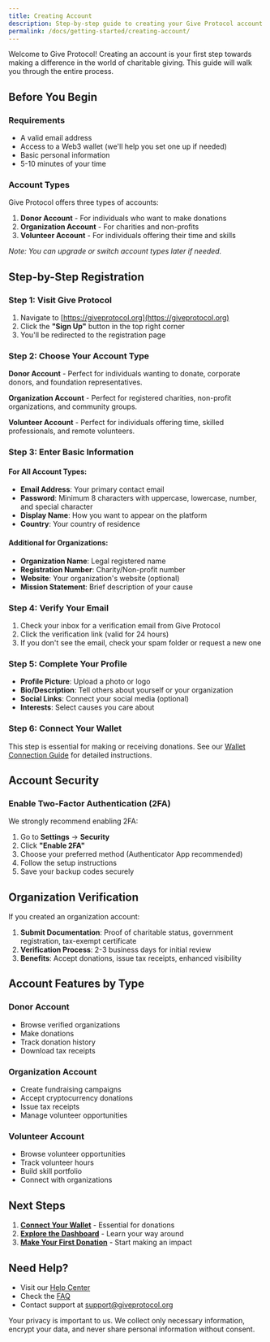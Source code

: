 ```yaml
---
title: Creating Account
description: Step-by-step guide to creating your Give Protocol account
permalink: /docs/getting-started/creating-account/
---
```


Welcome to Give Protocol! Creating an account is your first step towards making a difference in the world of charitable giving. This guide will walk you through the entire process.

## Before You Begin

### Requirements

- A valid email address
- Access to a Web3 wallet (we'll help you set one up if needed)
- Basic personal information
- 5-10 minutes of your time

### Account Types

Give Protocol offers three types of accounts:

1. **Donor Account** - For individuals who want to make donations
2. **Organization Account** - For charities and non-profits
3. **Volunteer Account** - For individuals offering their time and skills

_Note: You can upgrade or switch account types later if needed._

## Step-by-Step Registration

### Step 1: Visit Give Protocol

1. Navigate to [https://giveprotocol.org](https://giveprotocol.org)
2. Click the **"Sign Up"** button in the top right corner
3. You'll be redirected to the registration page

### Step 2: Choose Your Account Type

**Donor Account** - Perfect for individuals wanting to donate, corporate donors, and foundation representatives.

**Organization Account** - Perfect for registered charities, non-profit organizations, and community groups.

**Volunteer Account** - Perfect for individuals offering time, skilled professionals, and remote volunteers.

### Step 3: Enter Basic Information

#### For All Account Types:

- **Email Address**: Your primary contact email
- **Password**: Minimum 8 characters with uppercase, lowercase, number, and special character
- **Display Name**: How you want to appear on the platform
- **Country**: Your country of residence

#### Additional for Organizations:

- **Organization Name**: Legal registered name
- **Registration Number**: Charity/Non-profit number
- **Website**: Your organization's website (optional)
- **Mission Statement**: Brief description of your cause

### Step 4: Verify Your Email

1. Check your inbox for a verification email from Give Protocol
2. Click the verification link (valid for 24 hours)
3. If you don't see the email, check your spam folder or request a new one

### Step 5: Complete Your Profile

- **Profile Picture**: Upload a photo or logo
- **Bio/Description**: Tell others about yourself or your organization
- **Social Links**: Connect your social media (optional)
- **Interests**: Select causes you care about

### Step 6: Connect Your Wallet

This step is essential for making or receiving donations. See our [Wallet Connection Guide](/docs/getting-started/wallet-connection/) for detailed instructions.

## Account Security

### Enable Two-Factor Authentication (2FA)

We strongly recommend enabling 2FA:

1. Go to **Settings** → **Security**
2. Click **"Enable 2FA"**
3. Choose your preferred method (Authenticator App recommended)
4. Follow the setup instructions
5. Save your backup codes securely

## Organization Verification

If you created an organization account:

1. **Submit Documentation**: Proof of charitable status, government registration, tax-exempt certificate
2. **Verification Process**: 2-3 business days for initial review
3. **Benefits**: Accept donations, issue tax receipts, enhanced visibility

## Account Features by Type

### Donor Account

- Browse verified organizations
- Make donations
- Track donation history
- Download tax receipts

### Organization Account

- Create fundraising campaigns
- Accept cryptocurrency donations
- Issue tax receipts
- Manage volunteer opportunities

### Volunteer Account

- Browse volunteer opportunities
- Track volunteer hours
- Build skill portfolio
- Connect with organizations

## Next Steps

1. **[Connect Your Wallet](/docs/getting-started/wallet-connection/)** - Essential for donations
2. **[Explore the Dashboard](/docs/getting-started/dashboard/)** - Learn your way around
3. **[Make Your First Donation](/docs/getting-started/first-steps/)** - Start making an impact

## Need Help?

- Visit our [Help Center](/docs/help-center/)
- Check the [FAQ](/docs/help-center/faq/)
- Contact support at support@giveprotocol.org

Your privacy is important to us. We collect only necessary information, encrypt your data, and never share personal information without consent.
